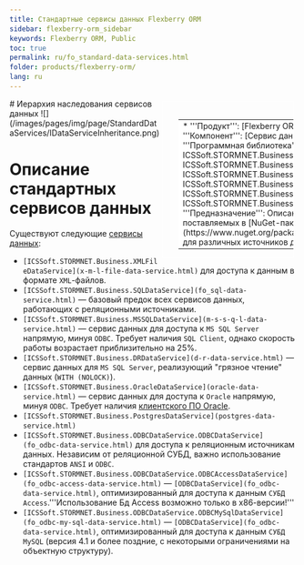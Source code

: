 ```yaml
---
title: Стандартные сервисы данных Flexberry ORM
sidebar: flexberry-orm_sidebar
keywords: Flexberry ORM, Public
toc: true
permalink: ru/fo_standard-data-services.html
folder: products/flexberry-orm/
lang: ru
---
```


<div style="margin:5px; padding-left:28px; float:right; width:40%; outline:1px solid white;">
<br>
<table border="0" width="100%" bgcolor="#6495ED">
<tbody><tr><td bgcolor="#FFFFFF">
* '''Продукт''': [Flexberry ORM](fo_flexberry-orm.html)
* '''Компонент''': [Сервис данных](fo_data-service.html)
* '''Программная библиотека''': ICSSoft.STORMNET.Business.dll, ICSSoft.STORMNET.Business.DRDataService.dll, ICSSoft.STORMNET.Business.MSSQLDataService, ICSSoft.STORMNET.Business.ODBCDataService, ICSSoft.STORMNET.Business.OracleDataService, ICSSoft.STORMNET.Business.PostgresDataService
* '''Предназначение''': Описание сервисов данных, поставляемых в [NuGet-пакете Flexberry ORM](https://www.nuget.org/packages/NewPlatform.Flexberry.ORM) для различных источников данных.
</td>
</tr></tbody></table></a>
</div>
# Иерархия наследования сервисов данных
![](/images/pages/img/page/StandardDataServices/IDataServiceInheritance.png)

# Описание стандартных сервисов данных
Существуют следующие [сервисы данных](fo_data-service.html):
* `[ICSSoft.STORMNET.Business.XMLFileDataService](x-m-l-file-data-service.html)` для доступа к данным в формате `XML`-файлов.
* `[ICSSoft.STORMNET.Business.SQLDataService](fo_sql-data-service.html)` — базовый предок всех сервисов данных, работающих с реляционными источниками.
* `[ICSSoft.STORMNET.Business.MSSQLDataService](m-s-s-q-l-data-service.html)` — сервис данных для доступа к `MS SQL Server` напрямую, минуя `ODBC`. Требует наличия `SQL Client`, однако скорость работы возрастает приблизительно на 25%.
* `[ICSSoft.STORMNET.Business.DRDataService](d-r-data-service.html)` — сервис данных для `MS SQL Server`, реализующий "грязное чтение" данных (`WITH (NOLOCK)`).
* `[ICSSoft.STORMNET.Business.OracleDataService](oracle-data-service.html)` — сервис данных для доступа к `Oracle` напрямую, минуя `ODBC`. Требует наличия [клиентского ПО Oracle](fo_minimum-required-client-set-for-oracle-data-service.html).
* `[ICSSoft.STORMNET.Business.PostgresDataService](postgres-data-service.html)`
* `[ICSSoft.STORMNET.Business.ODBCDataService.ODBCDataService](fo_odbc-data-service.html)` для доступа к реляционным источникам данных. Независим от реляционной СУБД, важно использование стандартов `ANSI` и `ODBC`.
* `[ICSSoft.STORMNET.Business.ODBCDataService.ODBCAccessDataService](fo_odbc-access-data-service.html)` — `[ODBCDataService](fo_odbc-data-service.html)`, оптимизированный для доступа к данным `СУБД Access`.'''Использование Бд Access возможно только в х86-версии!'''
* `[ICSSoft.STORMNET.Business.ODBCDataService.ODBCMySqlDataService](fo_odbc-my-sql-data-service.html)` — `[ODBCDataService](fo_odbc-data-service.html)`, оптимизированный для доступа к данным `СУБД MySQL` (версия 4.1 и более поздние, с некоторыми ограничениями на объектную структуру).

